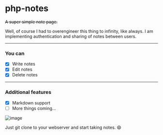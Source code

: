 # php-notes
 ~~A super simple note page.~~

Well, of course I had to overengineer this thing to infinity, like always.
I am implementing authentication and sharing of notes between users.

---

### You can
 - [X] Write notes
 - [X] Edit notes
 - [X] Delete notes 

---

### Additional features
 - [X] Markdown support
 - [ ] More things coming...
 
![image](https://github.com/Darknetzz/php-notes/assets/42413477/162e649d-84e9-4054-b660-184ad7474d3d)

Just git clone to your webserver and start taking notes. 😄
